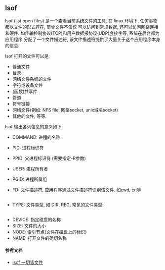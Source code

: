 ## lsof 

lsof (list open files) 是一个查看当前系统文件的工具. 在 linux 环境下, 任何事物都以文件的形式存在, 筒骨文件不仅仅
可以访问到常规数据, 还可以访问网络连接和硬件. 如传输控制协议(TCP)和用户数据报协议(UDP)套接字等, 系统在后台都为应用程序
分配了一个文件描述符, 该文件描述符提供了大量关于这个应用程序本身的信息.

lsof 打开的文件可以是:

- 普通文件
- 目录
- 网络文件系统的文件
- 字符或设备文件
- (函数)共享库
- 管道
- 符号链接
- 网络文件(例如: NFS file, 网络socket, unix域名socket)
- 其他的文件, 等等.

lsof 输出各列信息的意义如下:

- COMMAND: 进程的名称
- PID: 进程标识符
- PPID: 父进程标识符 (需要指定-R参数)
- USER: 进程所有者
- PGID: 进程所属组

- FD: 文件描述符, 应用程序通过文件描述符识别该文件. 如cwd, txt等

```
```

- TYPE: 文件类型, 如 DIR, REG, 常见的文件类型:

```
```

- DEVICE: 指定磁盘的名称
- SIZE: 文件的大小
- NODE: 索引节点(文件在磁盘上的标识)
- NAME: 打开文件的确切名称


#### 参考文档

- [lsof 一切皆文件](http://linuxtools-rst.readthedocs.io/zh_CN/latest/tool/lsof.html)
